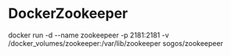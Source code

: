 # DockerZookeeper

docker run -d --name zookeepeer -p 2181:2181 -v /docker_volumes/zookeeper:/var/lib/zookeeper sogos/zookeepeer
